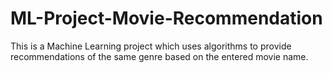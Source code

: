 # ML-Project-Movie-Recommendation

This is a Machine Learning project which uses algorithms to provide recommendations of the same genre based on the entered movie name.
